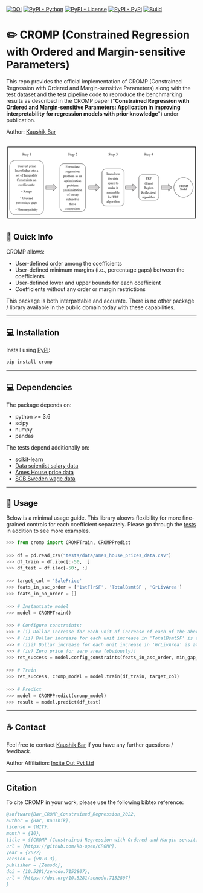 [![DOI](https://zenodo.org/badge/545916375.svg)](https://zenodo.org/badge/latestdoi/545916375)
[![PyPI - Python](https://img.shields.io/badge/python-3.6%20|%203.7%20|%203.8%20|%203.9-blue.svg)](https://pypi.org/project/cromp/)
[![PyPI - License](https://img.shields.io/badge/license-MIT-green.svg)](https://github.com/kb-open/CROMP/blob/main/LICENSE.txt)
[![PyPI - PyPi](https://img.shields.io/pypi/v/cromp)](https://pypi.org/project/cromp/)
[![Build](https://img.shields.io/github/workflow/status/kb-open/CROMP/Test%20Build/main)](https://github.com/kb-open/CROMP/actions/)

# ✏️ CROMP (Constrained Regression with Ordered and Margin-sensitive Parameters) 
This repo provides the official implementation of CROMP (Constrained Regression with Ordered and Margin-sensitive Parameters) along with the test dataset and the test pipeline code to reproduce the benchmarking results as described in the CROMP paper ("**Constrained Regression with Ordered and Margin-sensitive Parameters: Application in improving interpretability for regression models with prior knowledge**") under publication.

Author: [Kaushik Bar](kb.opendev@gmail.com)

![](assets/model-workflow.png)
---------------------------
## 🎯 Quick Info
CROMP allows: 
* User-defined order among the coefficients
* User-defined minimum margins (i.e., percentage gaps) between the coefficients
* User-defined lower and upper bounds for each coefficient
* Coefficients without any order or margin restrictions

This package is both interpretable and accurate.
There is no other package / library available in the public domain today with these capabilities.

---------------------------
## 💻 Installation
Install using [PyPI](https://pypi.org/project/cromp/):
```bash
pip install cromp
```

---------------------------
## 💻 Dependencies
The package depends on:
* python >= 3.6
* scipy
* numpy
* pandas

The tests depend additionally on:
* scikit-learn
* [Data scientist salary data](https://www.kaggle.com/datasets/nikhilbhathi/data-scientist-salary-us-glassdoor?select=data_cleaned_2021.csv)
* [Ames House price data](https://www.kaggle.com/competitions/house-prices-advanced-regression-techniques/data?select=train.csv)
* [SCB Sweden wage data](https://www.statistikdatabasen.scb.se/pxweb/en/ssd/START__AM__AM0103__AM0103F/SLP1t12/table/tableViewLayout1/)

---------------------------
## 🚀 Usage
Below is a minimal usage guide. This library aloows flexibility for more fine-grained controls for each coefficient separately.
Please go through the [tests](https://github.com/kb-open/cromp/blob/main/tests/cromp_tests.py) in addition to see more examples.

```python
>>> from cromp import CROMPTrain, CROMPPredict

>>> df = pd.read_csv("tests/data/ames_house_prices_data.csv")
>>> df_train = df.iloc[:-50, :]
>>> df_test = df.iloc[-50:, :]

>>> target_col = 'SalePrice'
>>> feats_in_asc_order = ['1stFlrSF', 'TotalBsmtSF', 'GrLivArea']
>>> feats_in_no_order = []

>>> # Instantiate model
>>> model = CROMPTrain()

>>> # Configure constraints: 
>>> # (i) Dollar increase for each unit of increase of each of the above factors is bounded between 0 and 100.
>>> # (ii) Dollar increase for each unit increase in 'TotalBsmtSF' is at least 50% more than that for '1stFlrSF'.
>>> # (iii) Dollar increase for each unit increase in 'GrLivArea' is at least 50% more than that for 'TotalBsmtSF'.
>>> # (iv) Zero price for zero area (obviously)!
>>> ret_success = model.config_constraints(feats_in_asc_order, min_gap_pct=0.5, feats_in_no_order, lb=0.0, ub=100.0, no_intercept=True)

>>> # Train
>>> ret_success, cromp_model = model.train(df_train, target_col)

>>> # Predict
>>> model = CROMPPredict(cromp_model)
>>> result = model.predict(df_test)
```

---------------------------
## ☕ Contact
Feel free to contact [Kaushik Bar](https://www.linkedin.com/in/iamkbar/) if you have any further questions / feedback.

Author Affiliation: [Inxite Out Pvt Ltd](https://inxiteout.ai/)

---------------------------
## Citation
To cite CROMP in your work, please use the following bibtex reference:

```bibtex
@software{Bar_CROMP_Constrained_Regression_2022,
author = {Bar, Kaushik},
license = {MIT},
month = {10},
title = {{CROMP (Constrained Regression with Ordered and Margin-sensitive Parameters)}},
url = {https://github.com/kb-open/CROMP},
year = {2022}
version = {v0.0.3},
publisher = {Zenodo},
doi = {10.5281/zenodo.7152807},
url = {https://doi.org/10.5281/zenodo.7152807}
}
```

